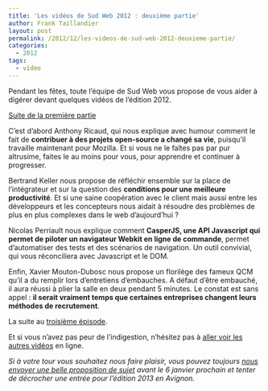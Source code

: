 ```yaml
---
title: 'Les vidéos de Sud Web 2012 : deuxième partie'
author: Frank Taillandier
layout: post
permalink: /2012/12/les-videos-de-sud-web-2012-deuxieme-partie/
categories:
  - 2012
tags:
  - video
---
```

Pendant les fêtes, toute l&rsquo;équipe de Sud Web vous propose de vous aider à digérer devant quelques vidéos de l&rsquo;édition 2012.

[Suite de la première partie][1]

C&rsquo;est d&rsquo;abord Anthony Ricaud, qui nous explique avec humour comment le fait de **contribuer à des projets open-source a changé sa vie**, puisqu&rsquo;il travaille maintenant pour Mozilla. Et si vous ne le faîtes pas par pur altrusime, faites le au moins pour vous, pour apprendre et continuer à progresser.



Bertrand Keller nous propose de réfléchir ensemble sur la place de l&rsquo;intégrateur et sur la question des **conditions pour une meilleure productivité**. Et si une saine coopération avec le client mais aussi entre les développeurs et les concepteurs nous aidait à résoudre des problèmes de plus en plus complexes dans le web d&rsquo;aujourd&rsquo;hui ?



Nicolas Perriault nous explique comment **CasperJS, une API Javascript qui permet de piloter un navigateur Webkit en ligne de commande**, permet d&rsquo;automatiser des tests et des scénarios de navigation. Un outil convivial, qui vous réconciliera avec Javascript et le DOM.



Enfin, Xavier Mouton-Dubosc nous propose un florilège des fameux QCM qu&rsquo;il a du remplir lors d&rsquo;entretiens d&rsquo;embauches. A défaut d&rsquo;être embauché, il aura réussi à plier la salle en deux pendant 5 minutes. Le constat est sans appel : **il serait vraiment temps que certaines entreprises changent leurs méthodes de recrutement**.



La suite au [troisième épisode][2].

Et si vous n&rsquo;avez pas peur de l&rsquo;indigestion, n&rsquo;hésitez pas à [aller voir les autres vidéos][3] en ligne.

*Si à votre tour vous souhaitez nous faire plaisir, vous pouvez toujours [nous envoyer une belle proposition de sujet][4] avant le 6 janvier prochain et tenter de décrocher une entrée pour l&rsquo;édition 2013 en Avignon.*

&nbsp;

 [1]: http://sudweb.fr/blog/2012/12/les-videos-de-sud-web-2012-premiere-partie/ "Les vidéos de Sud Web 2012 – première partie"
 [2]: http://sudweb.fr/blog/2013/01/les-videos-de-sud-web-2012-troisieme-partie/ "Les vidéos de Sud Web 2012 : troisième partie"
 [3]: https://vimeo.com/album/1951235/sort:preset/format:thumbnail
 [4]: http://tinyurl.com/sudweb-2013-appel-orateurs
